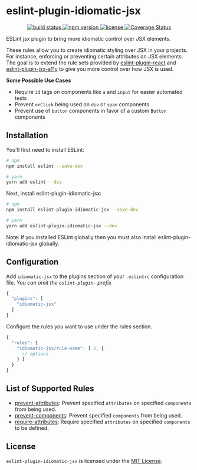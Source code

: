# eslint-plugin-idiomatic-jsx
<p align="center">
  <a href="https://circleci.com/gh/danrigsby/eslint-plugin-idiomatic-jsx">
    <img src="https://circleci.com/gh/danrigsby/eslint-plugin-idiomatic-jsx.svg?style=svg" alt="build status" />
  </a>
  <a href="https://npmjs.org/package/eslint-plugin-jsx-a11y">
    <img src="https://img.shields.io/npm/v/eslint-plugin-jsx-a11y.svg" alt="npm version" />
  </a>
  <a href="https://github.com/danrigsby/eslint-plugin-idiomatic-jsx/blob/master/LICENSE">
    <img src="https://img.shields.io/npm/l/eslint-plugin-idiomatic-jsx.svg" alt="license" />
  </a>
  <a href='https://coveralls.io/github/danrigsby/eslint-plugin-idiomatic-jsx?branch=master'>
    <img src='https://coveralls.io/repos/github/danrigsby/eslint-plugin-idiomatic-jsx/badge.svg?branch=master' alt='Coverage Status' />
  </a>
</p>
ESLint jsx plugin to bring more idiomatic control over JSX elements.

These rules allow you to create idiomatic styling over JSX in your projects.  For instance, enforcing or preventing certain attributes on JSX elements.  The goal is to extend the rule sets provided by [eslint-plugin-react](https://github.com/yannickcr/eslint-plugin-react) and [eslint-plugin-jsx-a11y](https://github.com/evcohen/eslint-plugin-jsx-a11y) to give you more control over how JSX is used.

**Some Possible Use Cases**
- Require `id` tags on components like `a` and `input` for easier automated tests
- Prevent `onClick` being used on `div` or `span` components
- Prevent use of `button` components in favor of a custom `Button` components

## Installation
You'll first need to install ESLint:

``` sh
# npm
npm install eslint --save-dev

# yarn
yarn add eslint --dev
```
Next, install eslint-plugin-idiomatic-jsx:

``` sh
# npm
npm install eslint-plugin-idiomatic-jsx --save-dev

# yarn
yarn add eslint-plugin-idiomatic-jsx --dev
```

Note: If you installed ESLint globally then you must also install eslint-plugin-idiomatic-jsx globally.

## Configuration
Add `idiomatic-jsx` to the plugins section of your `.eslintrc` configuration file. _You can omit the `eslint-plugin-` prefix_

```javascript
{
  "plugins": [
    "idiomatic-jsx"
  ]
}
```

Configure the rules you want to use under the rules section.

```javascript
{
  "rules": {
    "idiomatic-jsx/rule-name": [ 2, {
      // options
    } ]
  }
}
```

## List of Supported Rules
- [prevent-attributes](docs/rules/prevent-attributes.md): Prevent specified `attributes` on specified `components` from being used.
- [prevent-components](docs/rules/prevent-components.md): Prevent specified `components` from being used.
- [require-attributes](docs/rules/require-attributes.md): Require specified `attributes` on specified `components` to be defined.

## License

`eslint-plugin-idiomatic-jsx` is licensed under the [MIT License](LICENSE).
